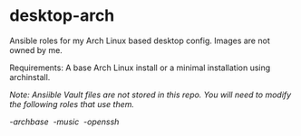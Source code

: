 # desktop-arch
Ansible roles for my Arch Linux based desktop config. Images are not owned by me.

Requirements: A base Arch Linux install or a minimal installation using archinstall.

*Note: Ansiible Vault files are not stored in this repo. You will need to modify the following roles that use them.*&nbsp;

  *-archbase*&nbsp;
  *-music*&nbsp;
  *-openssh*
